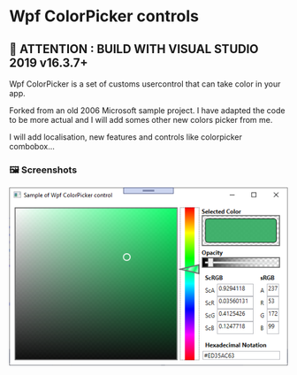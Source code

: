 # Wpf ColorPicker controls

## 🎯 ATTENTION : BUILD WITH VISUAL STUDIO 2019 v16.3.7+

Wpf ColorPicker is a set of customs usercontrol that can take color in your app. 

Forked from an old 2006 Microsoft sample project. I have adapted the code to be more actual and I will add somes other new colors picker from me.

I will add localisation, new features and controls like colorpicker combobox...

### 🖼 Screenshots
<img src="Images/Sample1.png?raw=true" />
